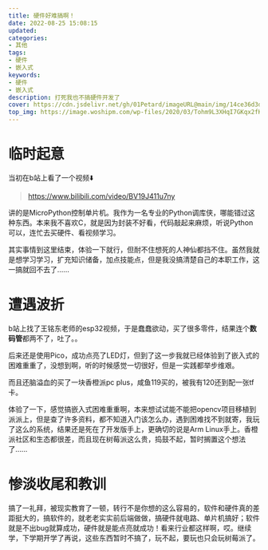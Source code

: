 ```yaml
---
title: 硬件好难搞啊！
date: 2022-08-25 15:08:15
updated:
categories: 
- 其他
tags: 
- 硬件
- 嵌入式
keywords:
- 硬件
- 嵌入式
description: 打死我也不搞硬件开发了
cover: https://cdn.jsdelivr.net/gh/01Petard/imageURL@main/img/14ce36d3d539b6006c6939a3eb50352ac65cb77a
top_img: https://image.woshipm.com/wp-files/2020/03/Tohm9L3XHqI7GKqx2fKD.jpg
---
```


# 临时起意

当初在b站上看了一个视频⬇️

> https://www.bilibili.com/video/BV19J411u7ny

讲的是MicroPython控制单片机。我作为一名专业的Python调库侠，哪能错过这种东西。本来我不喜欢C，就是因为封装不好看，代码敲起来麻烦，听说Python可以，连忙去买硬件、看视频学习。

其实事情到这里结束，体验一下就行，但耐不住想死的人神仙都挡不住。虽然我就是想学习学习，扩充知识储备，加点技能点，但是我没搞清楚自己的本职工作，这一搞就回不去了……

# 遭遇波折

b站上找了王铭东老师的esp32视频，于是蠢蠢欲动，买了很多零件，结果连个**数码管**都两不了，吐了。。

后来还是使用Pico，成功点亮了LED灯，但到了这一步我就已经体验到了嵌入式的困难重重了，没想到啊，听的时候感觉一切很好，但是一实践都举步维艰。

而且还脑溢血的买了一块香橙派pc plus，咸鱼119买的，被我有120还到配一张tf卡。

体验了一下，感觉搞嵌入式困难重重啊，本来想试试能不能把opencv项目移植到派派上，但是查了许多资料，都不知道入门该怎么办，遇到困难找不到就寄，我玩了这么的系统，结果还是死在了开发版手上，更确切的说是Arm Linux手上。香橙派社区和生态都很差，而且现在树莓派这么贵，捣鼓不起，暂时搁置这个想法了……

# 惨淡收尾和教训

搞了一礼拜，被现实教育了一顿，转行不是你想的这么容易的，软件和硬件真的差距挺大的，搞软件的，就老老实实前后端做做，搞硬件就电路、单片机搞好；软件就是不出bug就算成功，硬件就是能点亮就成功！看来行业都这样啊，哎。继续学，下学期开学了再说，这些东西暂时不搞了，玩不起，要玩也只会玩树莓派了。



